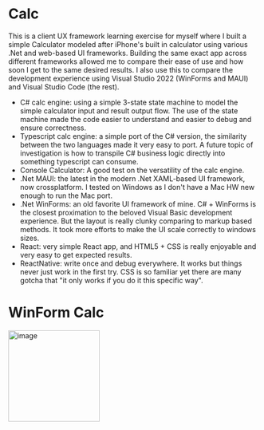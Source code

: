 # Calc
This is a client UX framework learning exercise for myself where I built a simple Calculator modeled after iPhone's built in calculator using various .Net and web-based UI frameworks. Building the same exact app across different frameworks allowed me to compare their ease of use and how soon I get to the same desired results. I also use this to compare the development experience using Visual Studio 2022 (WinForms and MAUI) and Visual Studio Code (the rest).
* C# calc engine: using a simple 3-state state machine to model the simple calculator input and result output flow. The use of the state machine made the code easier to understand and easier to debug and ensure correctness.
* Typescript calc engine: a simple port of the C# version, the similarity between the two languages made it very easy to port. A future topic of investigation is how to transpile C# business logic directly into something typescript can consume.
* Console Calculator: A good test on the versatility of the calc engine.
* .Net MAUI: the latest in the modern .Net XAML-based UI framework, now crossplatform. I tested on Windows as I don't have a Mac HW new enough to run the Mac port.
* .Net WinForms: an old favorite UI framework of mine. C# + WinForms is the closest proximation to the beloved Visual Basic development experience. But the layout is really clunky comparing to markup based methods. It took more efforts to make the UI scale correctly to windows sizes.
* React: very simple React app, and HTML5 + CSS is really enjoyable and very easy to get expected results.
* ReactNative: write once and debug everywhere. It works but things never just work in the first try. CSS is so familiar yet there are many gotcha that "it only works if you do it this specific way".

# WinForm Calc
<img width="183" alt="image" src="https://github.com/joe-chiu/Calc/assets/14063642/71b260f2-820c-4ce9-afde-2994484844cc">


  
